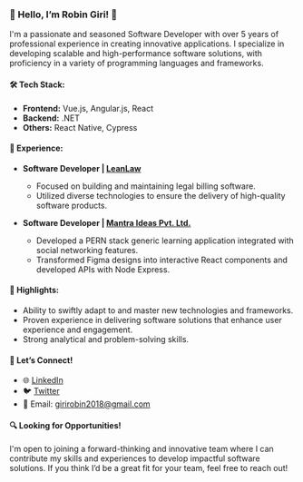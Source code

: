 ### 👋 Hello, I’m Robin Giri! 🚀

I'm a passionate and seasoned Software Developer with over 5 years of professional experience in creating innovative applications. I specialize in developing scalable and high-performance software solutions, with proficiency in a variety of programming languages and frameworks.

#### 🛠️ **Tech Stack:**
- **Frontend:** Vue.js, Angular.js, React
- **Backend:** .NET
- **Others:** React Native, Cypress

#### 🏢 **Experience:**
- **Software Developer | [LeanLaw](https://www.leanlaw.co/)**
   - Focused on building and maintaining legal billing software.
   - Utilized diverse technologies to ensure the delivery of high-quality software products.
   
- **Software Developer | [Mantra Ideas Pvt. Ltd.](http://www.mantraideas.com/)**
   - Developed a PERN stack generic learning application integrated with social networking features.
   - Transformed Figma designs into interactive React components and developed APIs with Node Express.

#### 🌟 **Highlights:**
- Ability to swiftly adapt to and master new technologies and frameworks.
- Proven experience in delivering software solutions that enhance user experience and engagement.
- Strong analytical and problem-solving skills.

#### 🤝 **Let’s Connect!**
- 🌐 [LinkedIn](https://www.linkedin.com/in/robin-giri-3656b3179/)
- 🐦 [Twitter](https://twitter.com/robinGiri18)
- 📧 Email: girirobin2018@gmail.com

#### 🔍 **Looking for Opportunities!**
I'm open to joining a forward-thinking and innovative team where I can contribute my skills and experiences to develop impactful software solutions. If you think I’d be a great fit for your team, feel free to reach out!



<!---
robinGiri/robinGiri is a ✨ special ✨ repository because its `README.md` (this file) appears on your GitHub profile.
You can click the Preview link to take a look at your changes.
--->
